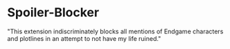# Spoiler-Blocker
"This extension indiscriminately blocks all mentions of Endgame characters and plotlines in an attempt to not have my life ruined."
    

